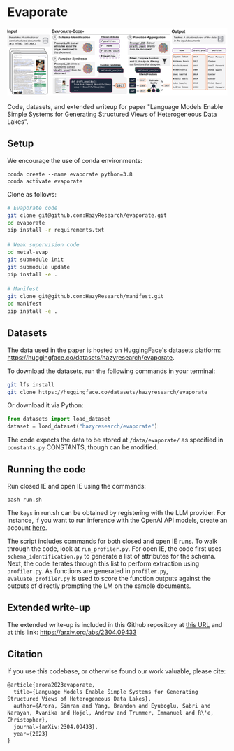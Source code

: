 # Evaporate

<div align="center">
    <img src="assets/banner.png" alt="Evaporate diagram"/>
</div>

Code, datasets, and extended writeup for paper "Language Models Enable Simple Systems for Generating Structured Views of Heterogeneous Data Lakes". 

## Setup

We encourage the use of conda environments:
```
conda create --name evaporate python=3.8
conda activate evaporate
```

Clone as follows:
```bash
# Evaporate code
git clone git@github.com:HazyResearch/evaporate.git
cd evaporate
pip install -r requirements.txt

# Weak supervision code
cd metal-evap
git submodule init
git submodule update
pip install -e .

# Manifest 
git clone git@github.com:HazyResearch/manifest.git
cd manifest
pip install -e .
```

## Datasets
The data used in the paper is hosted on HuggingFace's datasets platform: https://huggingface.co/datasets/hazyresearch/evaporate.

To download the datasets, run the following commands in your terminal:
```bash
git lfs install
git clone https://huggingface.co/datasets/hazyresearch/evaporate
```

Or download it via Python:
```python
from datasets import load_dataset
dataset = load_dataset("hazyresearch/evaporate")
```

The code expects the data to be stored at ``/data/evaporate/`` as specified in ``constants.py`` CONSTANTS, though can be modified.


## Running the code
Run closed IE and open IE using the commands:

```cd src/
bash run.sh
```

The ``keys`` in run.sh can be obtained by registering with the LLM provider. For instance, if you want to run inference with the OpenAI API models, create an account [here](https://openai.com/api/).

The script includes commands for both closed and open IE runs. To walk through the code, look at ``run_profiler.py``. For open IE, the code first uses ``schema_identification.py`` to generate a list of attributes for the schema. Next, the code iterates through this list to perform extraction using ``profiler.py``. As functions are generated in ``profiler.py``, ``evaluate_profiler.py`` is used to score the function outputs against the outputs of directly prompting the LM on the sample documents. 


## Extended write-up
The extended write-up is included in this Github repository at [this URL](https://github.com/HazyResearch/evaporate/blob/main/technical-report.pdf) and at this link: https://arxiv.org/abs/2304.09433


## Citation
If you use this codebase, or otherwise found our work valuable, please cite:
```
@article{arora2023evaporate,
  title={Language Models Enable Simple Systems for Generating Structured Views of Heterogeneous Data Lakes},
  author={Arora, Simran and Yang, Brandon and Eyuboglu, Sabri and Narayan, Avanika and Hojel, Andrew and Trummer, Immanuel and R\'e, Christopher},
  journal={arXiv:2304.09433},
  year={2023}
}
```
